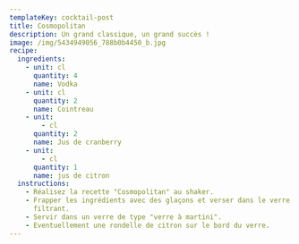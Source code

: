 ```yaml
---
templateKey: cocktail-post
title: Cosmopolitan
description: Un grand classique, un grand succès !
image: /img/5434949056_788b0b4450_b.jpg
recipe:
  ingredients:
    - unit: cl
      quantity: 4
      name: Vodka
    - unit: cl
      quantity: 2
      name: Cointreau
    - unit:
        - cl
      quantity: 2
      name: Jus de cranberry
    - unit:
        - cl
      quantity: 1
      name: jus de citron
  instructions:
    - Réalisez la recette "Cosmopolitan" au shaker.
    - Frapper les ingrédients avec des glaçons et verser dans le verre en
      filtrant.
    - Servir dans un verre de type "verre à martini".
    - Eventuellement une rondelle de citron sur le bord du verre.
---
```

